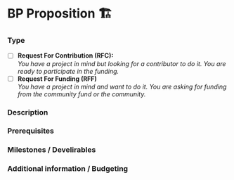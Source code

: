 # BP Proposition 🏗

### Type
<!--- Check the corresponding type [x] --->
- [ ] **Request For Contribution (RFC):**  
*You have a project in mind but looking for a contributor to do it. You are ready to participate in the funding.*
- [ ] **Request For Funding (RFF)**  
*You have a project in mind and want to do it. You are asking for funding from the community fund or the community.*

### Description
<!--- Describe the project in details, and why you believe is needed for the X-Cash project.--->

### Prerequisites
<!--- Explain the necessary skills needed to successfully complete this task. If you plan to undertake the project that you are proposing--->

### Milestones / Develirables
<!--- Explain the different steps of the project and the expected timeline. As much as possible, please describe intermediary steps and the list of deliverables. It will help us decide together what we expect as a finished product.--->

### Additional information / Budgeting
<!--- Talk about the expected difficulties that you might encouter, as well as a budgeting and a detailed description of the different expenses to support your application. 

You can either use XCASH or USD, but the USD/XCASH rate will be taken at the beginning of the project. --->
